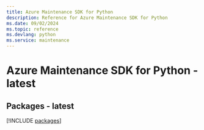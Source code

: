 ```yaml
---
title: Azure Maintenance SDK for Python
description: Reference for Azure Maintenance SDK for Python
ms.date: 09/02/2024
ms.topic: reference
ms.devlang: python
ms.service: maintenance
---
```

# Azure Maintenance SDK for Python - latest
## Packages - latest
[!INCLUDE [packages](maintenance-index.md)]